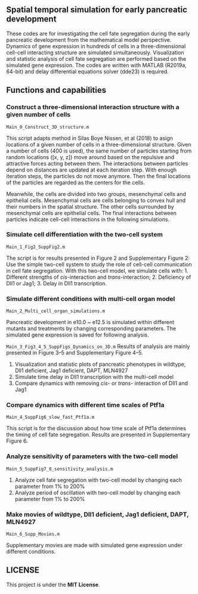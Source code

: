 ## Spatial temporal simulation for early pancreatic development
These codes are for investigating the cell fate segregation during the early pancreatic development from the mathematical model perspective.
Dynamics of gene expression in hundreds of cells in a three-dimensional cell-cell interacting structure are simulated simultaneously. 
Visualization and statistic analysis of cell fate segregation are performed based on the simulated gene expression.
The codes are written with MATLAB (R2019a, 64-bit) and delay differential equations solver (dde23) is required.
## Functions and capabilities
### Construct a three-dimensional interaction structure with a given number of cells
`Main_0_Construct_3D_structure.m`

This script adapts method in Silas Boye Nissen, et al (2018) to asign locations of a given number of cells in a three-dimensional structure.
Given a number of cells (400 is used), the same number of particles starting from random locations ([x, y, z]) move around based on the repulsive 
and attractive forces acting between them. The interactions between particles depend on distances are updated at each iteration step. With enough iteration steps, the particles do not move anymore. Then the final locations of the particles are
regarded as the centers for the cells. 

Meanwhile, the cells are divided into two groups, mesenchymal cells and epithelial cells. Mesenchymal cells are cells
belonging to convex hull and their numbers in the spatial structure. The other cells surrounded by mesenchymal cells are epithelial cells.
The final interactions between particles indicate cell-cell interactions in the following simulations.

### Simulate cell differentiation with the two-cell system 
`Main_1_Fig2_SuppFig2.m`

The script is for results presented in Figure 2 and Supplementary Figure 2: Use the simple two-cell system to study the role of 
cell-cell communication in cell fate segregation. With this two-cell model, we simulate cells with: 1. Different strengths of *cis*-interaction and *trans*-interaction;
2. Deficiency of Dll1 or Jag1; 3. Delay in Dll1 transcription.

### Simulate different conditions with multi-cell organ model 
`Main_2_Multi_cell_organ_simulations.m`
 
 Pancreatic development in e10.0 ~ e12.5 is simulated within different mutants and treatments by changing corresponding parameters. 
 The simulated gene expression is saved for following analysis.
 
`Main_3_Fig3_4_5_SuppFigs_Dynamics_on_3D.m`
Results of analysis are mainly presented in Figure 3–5 and Supplementary Figure 4–5.
 1) Visualization and statistic plots of pancreatic phenotypes in wildtype, Dll1 deficient, Jag1 deficient, DAPT, MLN4927
 2) Simulate time delay in Dll1 transcription with the multi-cell model
 3) Compare dynamics with removing *cis*- or *trans*- interaction of Dll1 and Jag1 

### Compare dynamics with different time scales of Ptf1a
`Main_4_SuppFig6_slow_fast_Ptf1a.m`

This script is for the discussion about how time scale of Ptf1a determines the timing of cell fate segregation. 
Results are presented in Supplementary Figure 6.
 
### Analyze sensitivity of parameters with the two-cell model
`Main_5_SuppFig7_8_sensitivity_analysis.m`
 1) Analyze cell fate segregation with two-cell model by changing each parameter from 1% to 200% 
 2) Analyze period of oscillation with two-cell model by changing each parameter from 1% to 200%

### Make movies of wildtype, Dll1 deficient, Jag1 deficient, DAPT, MLN4927
`Main_6_Supp_Movies.m`

Supplementary movies are made with simulated gene expression under different conditions.

## LICENSE
This project is under the **MIT License**.
